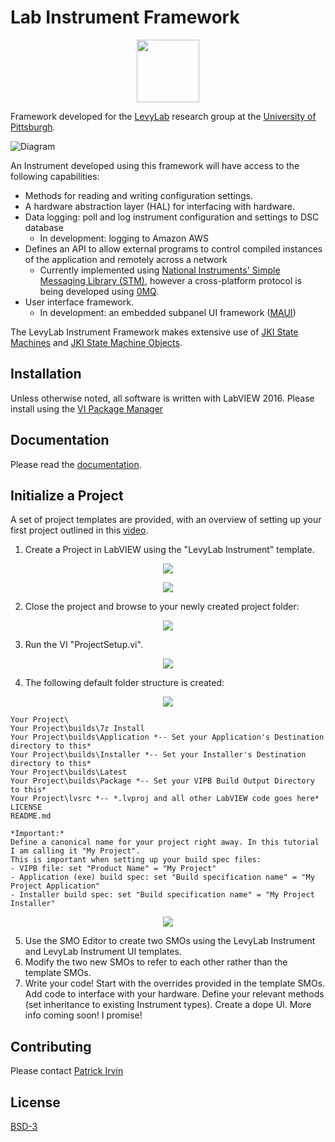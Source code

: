 # Lab Instrument Framework

<p align="center">
  <img width="100" height="100" src="documentation/images/Instrument-Icon.png">
</p>

Framework developed for the [LevyLab](http://www.levylab.org) research group at the [University of Pittsburgh](http://www.pitt.edu).

![Diagram](documentation/images/Diagram.png)

An Instrument developed using this framework will have access to the following capabilities:
- Methods for reading and writing configuration settings.
- A hardware abstraction layer (HAL) for interfacing with hardware.
- Data logging: poll and log instrument configuration and settings to DSC database
  - In development: logging to Amazon AWS
- Defines an API to allow external programs to control compiled instances of the application and remotely across a network
  - Currently implemented using [National Instruments' Simple Messaging Library (STM)](http://www.ni.com/tutorial/53683/en/), however a cross-platform protocol is being developed using [0MQ](https://zeromq.org/).
- User interface framework.
  - In development: an embedded subpanel UI framework ([MAUI](https://github.com/levylabpitt/MAUI-Engine))

The LevyLab Instrument Framework makes extensive use of [JKI State Machines](https://github.com/JKISoftware/JKI-State-Machine) and [JKI State Machine Objects](https://github.com/JKISoftware/JKI-State-Machine-Objects).

## Installation

Unless otherwise noted, all software is written with LabVIEW 2016. Please install using the [VI Package Manager](https://vipm.jki.net/)

## Documentation

Please read the [documentation](documentation).

## Initialize a Project

A set of project templates are provided, with an overview of setting up your first project outlined in this [video](http://www.youtube.com/watch?v=0eFYXP9WFVs).

1. Create a Project in LabVIEW using the "LevyLab Instrument" template.

<p align="center">
  <img src="documentation/images/Create-Project_LevyLab-Instrument.png">
</p>

<p align="center">
  <img src="documentation/images/Create-Project_Configure.png">
</p>

2. Close the project and browse to your newly created project folder:

<p align="center">
  <img src="documentation/images/Create-Project_Project-Explorer-1.png">
</p>

3. Run the VI "ProjectSetup.vi".

<p align="center">
  <img src="documentation/images/Create-Project_ProjectSetupVI.png">
</p>

4. The following default folder structure is created:

<p align="center">
  <img src="documentation/images/Create-Project_Windows-Explorer.png">
</p>

    Your Project\
    Your Project\builds\7z Install
    Your Project\builds\Application *-- Set your Application's Destination directory to this*
    Your Project\builds\Installer *-- Set your Installer's Destination directory to this*
    Your Project\builds\Latest
    Your Project\builds\Package *-- Set your VIPB Build Output Directory to this*
    Your Project\lvsrc *-- *.lvproj and all other LabVIEW code goes here*
    LICENSE
    README.md

    *Important:*
    Define a canonical name for your project right away. In this tutorial I am calling it "My Project".
    This is important when setting up your build spec files:
    - VIPB file: set "Product Name" = "My Project"
    - Application (exe) build spec: set "Build specification name" = "My Project Application"
    - Installer build spec: set "Build specification name" = "My Project Installer"
    
<p align="center">
  <img src="documentation/images/Create-Project_Project-Explorer-2.png">
</p>

5. Use the SMO Editor to create two SMOs using the LevyLab Instrument and LevyLab Instrument UI templates.
6. Modify the two new SMOs to refer to each other rather than the template SMOs.
7. Write your code! Start with the overrides provided in the template SMOs. Add code to interface with your hardware. Define your relevant methods (set inheritance to existing Instrument types). Create a dope UI. More info coming soon! I promise!

## Contributing

Please contact [Patrick Irvin](p.irvin@levylab.org)

## License

[BSD-3](https://opensource.org/licenses/BSD-3-Clause)
